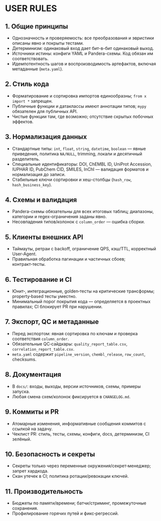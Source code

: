 # USER RULES

## 1. Общие принципы
- Однозначность и проверяемость: все преобразования и эвристики описаны явно и покрыты тестами.
- Детерминизм: одинаковый вход дает бит-в-бит одинаковый выход.
- Источники истины: конфиги YAML и Pandera-схемы. Код обязан им соответствовать.
- Идемпотентность шагов и воспроизводимость артефактов, включая метаданные (`meta.yaml`).

## 2. Стиль кода
- Форматирование и сортировка импортов единообразны; `from x import *` запрещен.
- Публичные функции и датаклассы имеют аннотации типов; `mypy` обязателен для публичных API.
- Чистые функции там, где возможно; отсутствие скрытых побочных эффектов.

## 3. Нормализация данных
- Стандартные типы: `int`, `float`, `string`, `datetime`, `boolean` — явные приведения, политика `NA/NULL`, trimming, локали и десятичный разделитель.
- Специальные идентификаторы: DOI, ChEMBL ID, UniProt Accession, IUPHAR ID, PubChem CID, SMILES, InChI — валидация форматов и нормализация до записи.
- Стабильные ключи сортировки и хеш-столбцы (`hash_row`, `hash_business_key`).

## 4. Схемы и валидация
- Pandera-схемы обязательны для всех итоговых таблиц; диапазоны, категории и regex-ограничения заданы явно.
- Несовпадения типов/колонок с `column_order` — ошибка сборки.

## 5. Клиенты внешних API
- Таймауты, ретраи с backoff, ограничение QPS, кэш/TTL, корректный User-Agent.
- Правильная обработка пагинации и частичных сбоев; контракт‑тесты.

## 6. Тестирование и CI
- Юнит‑, интеграционные, golden‑тесты на критические трансформы; property‑based тесты уместно.
- Минимальный порог покрытия кода — определяется в проектных правилах; CI блокирует PR при нарушении.

## 7. Экспорт, QC и метаданные
- Перед экспортом: явная сортировка по ключам и проверка соответствия `column_order`.
- Обязательные QC‑сайдкары: `quality_report_table.csv`, `correlation_report_table.csv`.
- `meta.yaml` содержит `pipeline_version`, `chembl_release`, `row_count`, checksums.

## 8. Документация
- В `docs/`: входы, выходы, версии источников, схемы, примеры запуска.
- Любая смена схем/колонок фиксируется в `CHANGELOG.md`.

## 9. Коммиты и PR
- Атомарные изменения, информативные сообщения коммитов с ссылкой на задачу.
- Чеклист PR: стиль, тесты, схемы, конфиги, docs, детерминизм, CI зелёный.

## 10. Безопасность и секреты
- Секреты только через переменные окружения/секрет‑менеджер; запрет хардкода.
- Скан утечек в CI; политика ротации/ревокации ключей.

## 11. Производительность
- Бюджеты по памяти/времени; батчи/стриминг, промежуточные сохранения.
- Профилирование горячих путей и фикс‑регрессий.
